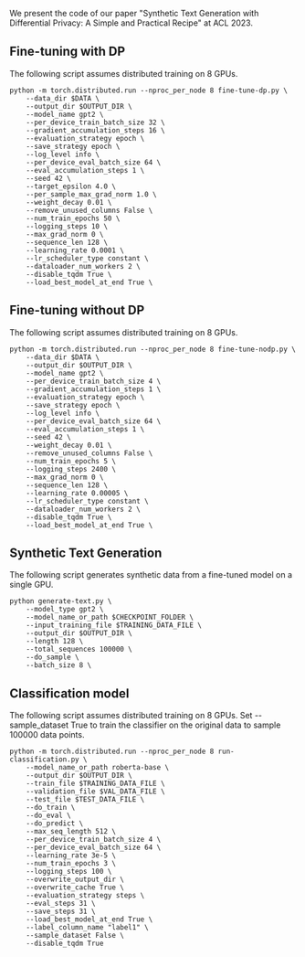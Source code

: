 We present the code of our paper "Synthetic Text Generation with Differential Privacy: A Simple and Practical Recipe" at ACL 2023.

## Fine-tuning with DP

The following script assumes distributed training on 8 GPUs.

```console
python -m torch.distributed.run --nproc_per_node 8 fine-tune-dp.py \
    --data_dir $DATA \
    --output_dir $OUTPUT_DIR \
    --model_name gpt2 \
    --per_device_train_batch_size 32 \
    --gradient_accumulation_steps 16 \
    --evaluation_strategy epoch \
    --save_strategy epoch \
    --log_level info \
    --per_device_eval_batch_size 64 \
    --eval_accumulation_steps 1 \
    --seed 42 \
    --target_epsilon 4.0 \
    --per_sample_max_grad_norm 1.0 \
    --weight_decay 0.01 \
    --remove_unused_columns False \
    --num_train_epochs 50 \
    --logging_steps 10 \
    --max_grad_norm 0 \
    --sequence_len 128 \
    --learning_rate 0.0001 \
    --lr_scheduler_type constant \
    --dataloader_num_workers 2 \
    --disable_tqdm True \
    --load_best_model_at_end True \
```

## Fine-tuning without DP

The following script assumes distributed training on 8 GPUs.

```console
python -m torch.distributed.run --nproc_per_node 8 fine-tune-nodp.py \
    --data_dir $DATA \
    --output_dir $OUTPUT_DIR \
    --model_name gpt2 \
    --per_device_train_batch_size 4 \
    --gradient_accumulation_steps 1 \
    --evaluation_strategy epoch \
    --save_strategy epoch \
    --log_level info \
    --per_device_eval_batch_size 64 \
    --eval_accumulation_steps 1 \
    --seed 42 \
    --weight_decay 0.01 \
    --remove_unused_columns False \
    --num_train_epochs 5 \
    --logging_steps 2400 \
    --max_grad_norm 0 \
    --sequence_len 128 \
    --learning_rate 0.00005 \
    --lr_scheduler_type constant \
    --dataloader_num_workers 2 \
    --disable_tqdm True \
    --load_best_model_at_end True \
```

## Synthetic Text Generation

The following script generates synthetic data from a fine-tuned model on a single GPU.

```console
python generate-text.py \
    --model_type gpt2 \
    --model_name_or_path $CHECKPOINT_FOLDER \
    --input_training_file $TRAINING_DATA_FILE \
    --output_dir $OUTPUT_DIR \
    --length 128 \
    --total_sequences 100000 \
    --do_sample \
    --batch_size 8 \
```

## Classification model

The following script assumes distributed training on 8 GPUs. 
Set --sample_dataset True to train the classifier on the original data to sample 100000 data points.

```console
python -m torch.distributed.run --nproc_per_node 8 run-classification.py \
    --model_name_or_path roberta-base \
    --output_dir $OUTPUT_DIR \
    --train_file $TRAINING_DATA_FILE \
    --validation_file $VAL_DATA_FILE \
    --test_file $TEST_DATA_FILE \
    --do_train \
    --do_eval \
    --do_predict \
    --max_seq_length 512 \
    --per_device_train_batch_size 4 \
    --per_device_eval_batch_size 64 \
    --learning_rate 3e-5 \
    --num_train_epochs 3 \
    --logging_steps 100 \
    --overwrite_output_dir \
    --overwrite_cache True \
    --evaluation_strategy steps \
    --eval_steps 31 \
    --save_steps 31 \
    --load_best_model_at_end True \
    --label_column_name "label1" \
    --sample_dataset False \
    --disable_tqdm True
```


